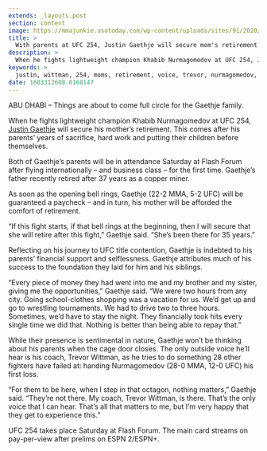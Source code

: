 ```yaml
--- 
extends: _layouts.post 
section: content 
image: https://mmajunkie.usatoday.com/wp-content/uploads/sites/91/2020/10/justin-gaethje-ufc-254-presser.jpg?w=1000&h=576&crop=1 
title: > 
  With parents at UFC 254, Justin Gaethje will secure mom's retirement when bell rings 
description: > 
  When he fights lightweight champion Khabib Nurmagomedov at UFC 254, Justin Gaethje will secure his mother’s retirement.As soon as the opening bell rings, Gaethje (22-2 MMA, 5-2 UFC) will be guaranteed a paycheck – and in turn, his mother will be afforded the comfort of retirement.“If this fight starts, if that bell rings at the beginning, then I will secure that she will retire after this fight,” Gaethje said.“She’s been there for 35 years.”Reflecting on his journey to UFC title contention, Gaethje is indebted to his parents’ financial support and selflessness.My coach, Trevor Wittman, is there. 
keywords: > 
  justin, wittman, 254, moms, retirement, voice, trevor, nurmagomedov, bell, thats, parents, secure, ufc, gaethje, rings 
date: 1603312608.0168147 
--- 
```

<div><p>ABU DHABI &#8211; Things are about to come full circle for the Gaethje family.</p>
<p>When he fights lightweight champion Khabib Nurmagomedov at UFC 254, <a href="https://mmajunkie.usatoday.com/tag/justin-gaethje">Justin Gaethje</a> will secure his mother&#8217;s retirement. This comes after his parents&#8217; years of sacrifice, hard work and putting their children before themselves.</p>
<p>Both of Gaethje&#8217;s parents will be in attendance Saturday at Flash Forum after flying internationally &#8211; and business class &#8211; for the first time. Gaethje&#8217;s father recently retired after 37 years as a copper miner.</p>
<p>As soon as the opening bell rings, Gaethje (22-2 MMA, 5-2 UFC) will be guaranteed a paycheck &#8211; and in turn, his mother will be afforded the comfort of retirement.</p>
<p>&#8220;If this fight starts, if that bell rings at the beginning, then I will secure that she will retire after this fight,&#8221; Gaethje said. &#8220;She&#8217;s been there for 35 years.&#8221;</p>
<p>Reflecting on his journey to UFC title contention, Gaethje is indebted to his parents&#8217; financial support and selflessness. Gaethje attributes much of his success to the foundation they laid for him and his siblings.</p>
<p>&#8220;Every piece of money they had went into me and my brother and my sister, giving me the opportunities,&#8221; Gaethje said. &#8220;We were two hours from any city. Going school-clothes shopping was a vacation for us. We&#8217;d get up and go to wrestling tournaments. We had to drive two to three hours. Sometimes, we&#8217;d have to stay the night. They financially took hits every single time we did that. Nothing is better than being able to repay that.&#8221;</p>
 
<p>While their presence is sentimental in nature, Gaethje won&#8217;t be thinking about his parents when the cage door closes. The only outside voice he&#8217;ll hear is his coach, Trevor Wittman, as he tries to do something 28 other fighters have failed at: handing Nurmagomedov (28-0 MMA, 12-0 UFC) his first loss.</p>
<p>&#8220;For them to be here, when I step in that octagon, nothing matters,&#8221; Gaethje said. &#8220;They&#8217;re not there. My coach, Trevor Wittman, is there. That&#8217;s the only voice that I can hear. That&#8217;s all that matters to me, but I&#8217;m very happy that they get to experience this.&#8221;</p>
<p>UFC 254 takes place Saturday at Flash Forum. The main card streams on pay-per-view after prelims on ESPN 2/ESPN+.</p>
<p></p>
</div>